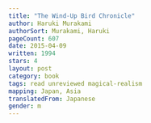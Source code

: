 ```yaml
---
title: "The Wind-Up Bird Chronicle"
author: Haruki Murakami
authorSort: Murakami, Haruki
pageCount: 607
date: 2015-04-09
written: 1994
stars: 4
layout: post
category: book
tags: read unreviewed magical-realism
mapping: Japan, Asia
translatedFrom: Japanese
gender: m
---
```

